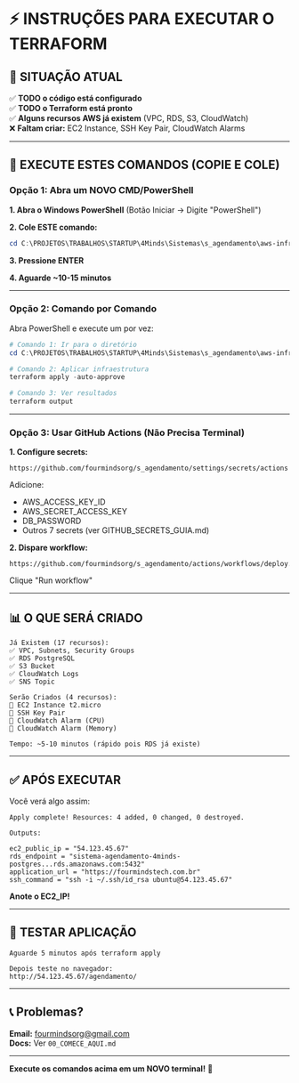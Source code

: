 # ⚡ INSTRUÇÕES PARA EXECUTAR O TERRAFORM

## 🎯 SITUAÇÃO ATUAL

✅ **TODO o código está configurado**  
✅ **TODO o Terraform está pronto**  
✅ **Alguns recursos AWS já existem** (VPC, RDS, S3, CloudWatch)  
❌ **Faltam criar:** EC2 Instance, SSH Key Pair, CloudWatch Alarms

---

## 🚀 EXECUTE ESTES COMANDOS (COPIE E COLE)

### Opção 1: Abra um NOVO CMD/PowerShell

**1. Abra o Windows PowerShell** (Botão Iniciar → Digite "PowerShell")

**2. Cole ESTE comando:**

```powershell
cd C:\PROJETOS\TRABALHOS\STARTUP\4Minds\Sistemas\s_agendamento\aws-infrastructure; terraform apply -auto-approve; terraform output
```

**3. Pressione ENTER**

**4. Aguarde ~10-15 minutos**

---

### Opção 2: Comando por Comando

Abra PowerShell e execute um por vez:

```powershell
# Comando 1: Ir para o diretório
cd C:\PROJETOS\TRABALHOS\STARTUP\4Minds\Sistemas\s_agendamento\aws-infrastructure

# Comando 2: Aplicar infraestrutura
terraform apply -auto-approve

# Comando 3: Ver resultados
terraform output
```

---

### Opção 3: Usar GitHub Actions (Não Precisa Terminal)

**1. Configure secrets:** 
```
https://github.com/fourmindsorg/s_agendamento/settings/secrets/actions
```

Adicione:
- AWS_ACCESS_KEY_ID
- AWS_SECRET_ACCESS_KEY
- DB_PASSWORD
- Outros 7 secrets (ver GITHUB_SECRETS_GUIA.md)

**2. Dispare workflow:**
```
https://github.com/fourmindsorg/s_agendamento/actions/workflows/deploy.yml
```
Clique "Run workflow"

---

## 📊 O QUE SERÁ CRIADO

```
Já Existem (17 recursos):
✅ VPC, Subnets, Security Groups
✅ RDS PostgreSQL
✅ S3 Bucket
✅ CloudWatch Logs
✅ SNS Topic

Serão Criados (4 recursos):
🔄 EC2 Instance t2.micro
🔄 SSH Key Pair
🔄 CloudWatch Alarm (CPU)
🔄 CloudWatch Alarm (Memory)

Tempo: ~5-10 minutos (rápido pois RDS já existe)
```

---

## ✅ APÓS EXECUTAR

Você verá algo assim:

```
Apply complete! Resources: 4 added, 0 changed, 0 destroyed.

Outputs:

ec2_public_ip = "54.123.45.67"
rds_endpoint = "sistema-agendamento-4minds-postgres...rds.amazonaws.com:5432"
application_url = "https://fourmindstech.com.br"
ssh_command = "ssh -i ~/.ssh/id_rsa ubuntu@54.123.45.67"
```

**Anote o EC2_IP!**

---

## 🧪 TESTAR APLICAÇÃO

```
Aguarde 5 minutos após terraform apply

Depois teste no navegador:
http://54.123.45.67/agendamento/
```

---

## 📞 Problemas?

**Email:** fourmindsorg@gmail.com  
**Docs:** Ver `00_COMECE_AQUI.md`

---

**Execute os comandos acima em um NOVO terminal!** 🚀

